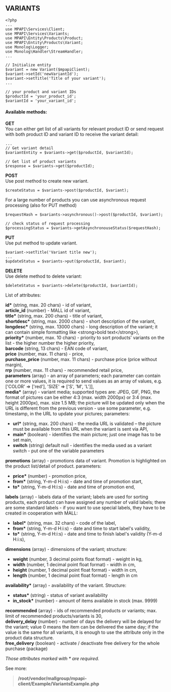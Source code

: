 ## VARIANTS

```
<?php 
...
use MPAPI\Services\Client;
use MPAPI\Services\Variants;
use MPAPI\Entity\Products\Product;
use MPAPI\Entity\Products\Variant;
use Monolog\Logger;
use Monolog\Handler\StreamHandler;
...
``` 

```
// Initialize entity
$variant = new Variant($mpapiClient);
$variant->setId('newVariantId');
$variant->setTitle('Title of your variant');
...

// your product and variant IDs
$productId = 'your_product_id';
$variantId = 'your_variant_id';
``` 
 
#### Available methods: 
**GET**  
You can either get list of all variants for relevant product ID or send request with both product ID and variant ID to receive the variant detail: 
```
...
// Get variant detail
$variantEntity = $variants->get($productId, $variantId);

// Get list of product variants
$response = $variants->get($productId);
```
 
**POST**  
Use post method to create new variant.
```
$createStatus = $variants->post($productId, $variant);
```
For a large number of products you can use asynchronous request processing (also for PUT method)
```
$requestHash = $variants->asynchronous()->post($productId, $variant);

// check status of request processing
$processingStatus = $variants->getAsynchronouseStatus($requestHash);
```
 
**PUT**  
Use put method to update variant.
```
$variant->setTitle('Variant title new');
...
$updateStatus = $variants->put($productId, $variant);
```

**DELETE**  
Use delete method to delete variant:
```
$deleteStatus = $variants->delete($productId, $variantId);
```

List of attributes:

__id*__ (string, max. 20 chars) - id of variant,  
__article_id__ (number) - MALL id of variant,  
__title*__ (string, max. 200 chars) - title of variant,  
__shortdesc*__ (string, max. 2000 chars) - short description of the variant,  
__longdesc*__ (string, max. 13000 chars) - long description of the variant; it can contain simple formatting like \<strong\>bold text\</strong\>),  
__priority*__ (number, max. 10 chars) - priority to sort products' variants on the list - the higher number the higher priority,  
__barcode__ (string, 13 chars) - EAN code of variant,  
__price__ (number, max. 11 chars) - price,  
__purchase_price__ (number, max. 11 chars) - purchase price (price without margin),  
__rrp__ (number, max. 11 chars) - recommended retail price,  
__parameters__ (array) - an array of parameters; each parameter can contain one or more values, it is required to send values as an array of values, e.g. ['COLOR' => ['red'], 'SIZE' => ['S', 'M', 'L']],  
__media*__ (array) - variant media; supported types are: JPEG, GIF, PNG, the format of pictures can be either 4:3 (max. width 2000px) or 3:4 (max. height 2000px), max. size 1.5 MB; the picture will be updated only when the URL is different from the previous version - use some parameter, e.g. timestamp, in the URL to update your pictures; parameters:  
 - __url*__ (string, max. 200 chars) - the media URL is validated – the picture must be available from this URL when the variant is sent via API,  
 - __main*__ (boolean) - identifies the main picture; just one image has to be set main,  
 - __switch__ (string) default null - identifies the media used as a variant switch - put one of the variable parameters  

__promotions__ (array) - promotions data of variant. Promotion is highlighted on the product list/detail of product.  parameters:  
 - __price*__ (number) - promotion price,  
 - __from*__ (string, Y-m-d H:i:s) - date and time of promotion start,  
 - __to*__ (string, Y-m-d H:i:s) - date and time of promotion end,  

__labels__ (array) - labels data of the variant; labels are used for sorting products, each product can have assigned any number of valid labels; there are some standard labels - if you want to use special labels, they have to be created in cooperation with MALL: 
 - __label*__ (string, max. 32 chars) - code of the label,  
 - __from*__ (string, Y-m-d H:i:s) - date and time to start label's validity,  
 - __to*__ (string, Y-m-d H:i:s) - date and time to finish label's validity (Y-m-d H:i:s),  

__dimensions__ (array) - dimensions of the variant; structure:  
 - __weight__ (number, 3 decimal points float format) - weight in kg,  
 - __width__ (number, 1 decimal point float format) - width in cm,  
 - __height__ (number, 1 decimal point float format) - width in cm,  
 - __length__ (number, 1 decimal point float format) - length in cm  

__availability*__ (array) - availability of the variant. Structure:  
 - __status*__ (string) - status of variant availability  
 - __in_stock*__ (number) - amount of items available in stock (max. 9999)  

__recommended__ (array) - ids of recommended products or variants; max. limit of recommended products/variants is 30,  
__delivery_delay__ (number) - number of days the delivery will be delayed for the variant; value 0 means the item can be delivered the same day; if the value is the same for all variants, it is enough to use the attribute only in the product data structure.  
__free_delivery__ (boolean) - activate / deactivate free delivery for the whole purchase (package)

*Those attributes marked with * are required.* 

See more:
> **/root/vendor/mallgroup/mpapi-client/Example/VariantsExample.php**  
